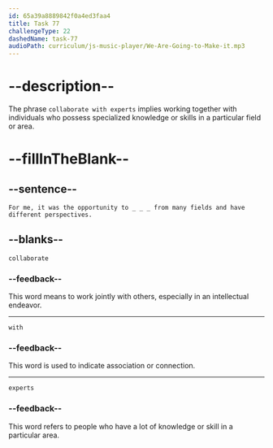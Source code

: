 ```yaml
---
id: 65a39a8889842f0a4ed3faa4
title: Task 77
challengeType: 22
dashedName: task-77
audioPath: curriculum/js-music-player/We-Are-Going-to-Make-it.mp3
---
```


<!--
AUDIO REFERENCE: 
Brian: For me, it was the opportunity to collaborate with experts from many fields and have different perspectives.
-->

# --description--

The phrase `collaborate with experts` implies working together with individuals who possess specialized knowledge or skills in a particular field or area.

# --fillInTheBlank--

## --sentence--

`For me, it was the opportunity to _ _ _ from many fields and have different perspectives.`

## --blanks--

`collaborate`

### --feedback--

This word means to work jointly with others, especially in an intellectual endeavor.

---

`with`

### --feedback--

This word is used to indicate association or connection.

---

`experts`

### --feedback--

This word refers to people who have a lot of knowledge or skill in a particular area.
